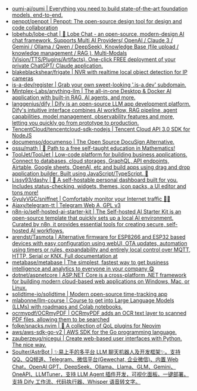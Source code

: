 + [oumi-ai/oumi | Everything you need to build state-of-the-art foundation models, end-to-end.](https://github.com//oumi-ai/oumi)
+ [penpot/penpot | Penpot: The open-source design tool for design and code collaboration](https://github.com//penpot/penpot)
+ [lobehub/lobe-chat | 🤯 Lobe Chat - an open-source, modern-design AI chat framework. Supports Multi AI Providers( OpenAI / Claude 3 / Gemini / Ollama / Qwen / DeepSeek), Knowledge Base (file upload / knowledge management / RAG ), Multi-Modals (Vision/TTS/Plugins/Artifacts). One-click FREE deployment of your private ChatGPT/ Claude application.](https://github.com//lobehub/lobe-chat)
+ [blakeblackshear/frigate | NVR with realtime local object detection for IP cameras](https://github.com//blakeblackshear/frigate)
+ [is-a-dev/register | Grab your own sweet-looking '.is-a.dev' subdomain.](https://github.com//is-a-dev/register)
+ [Mintplex-Labs/anything-llm | The all-in-one Desktop & Docker AI application with built-in RAG, AI agents, and more.](https://github.com//Mintplex-Labs/anything-llm)
+ [langgenius/dify | Dify is an open-source LLM app development platform. Dify's intuitive interface combines AI workflow, RAG pipeline, agent capabilities, model management, observability features and more, letting you quickly go from prototype to production.](https://github.com//langgenius/dify)
+ [TencentCloud/tencentcloud-sdk-nodejs | Tencent Cloud API 3.0 SDK for NodeJS](https://github.com//TencentCloud/tencentcloud-sdk-nodejs)
+ [documenso/documenso | The Open Source DocuSign Alternative.](https://github.com//documenso/documenso)
+ [ossu/math | 🧮 Path to a free self-taught education in Mathematics!](https://github.com//ossu/math)
+ [ToolJet/ToolJet | Low-code platform for building business applications. Connect to databases, cloud storages, GraphQL, API endpoints, Airtable, Google sheets, OpenAI, etc and build apps using drag and drop application builder. Built using JavaScript/TypeScript. 🚀](https://github.com//ToolJet/ToolJet)
+ [Lissy93/dashy | 🚀 A self-hostable personal dashboard built for you. Includes status-checking, widgets, themes, icon packs, a UI editor and tons more!](https://github.com//Lissy93/dashy)
+ [GyulyVGC/sniffnet | Comfortably monitor your Internet traffic 🕵️‍♂️](https://github.com//GyulyVGC/sniffnet)
+ [Ajaxy/telegram-tt | Telegram Web A, GPL v3](https://github.com//Ajaxy/telegram-tt)
+ [n8n-io/self-hosted-ai-starter-kit | The Self-hosted AI Starter Kit is an open-source template that quickly sets up a local AI environment. Curated by n8n, it provides essential tools for creating secure, self-hosted AI workflows.](https://github.com//n8n-io/self-hosted-ai-starter-kit)
+ [arendst/Tasmota | Alternative firmware for ESP8266 and ESP32 based devices with easy configuration using webUI, OTA updates, automation using timers or rules, expandability and entirely local control over MQTT, HTTP, Serial or KNX. Full documentation at](https://github.com//arendst/Tasmota)
+ [metabase/metabase | The simplest, fastest way to get business intelligence and analytics to everyone in your company 😋](https://github.com//metabase/metabase)
+ [dotnet/aspnetcore | ASP.NET Core is a cross-platform .NET framework for building modern cloud-based web applications on Windows, Mac, or Linux.](https://github.com//dotnet/aspnetcore)
+ [solidtime-io/solidtime | Modern open-source time-tracking app](https://github.com//solidtime-io/solidtime)
+ [mlabonne/llm-course | Course to get into Large Language Models (LLMs) with roadmaps and Colab notebooks.](https://github.com//mlabonne/llm-course)
+ [ocrmypdf/OCRmyPDF | OCRmyPDF adds an OCR text layer to scanned PDF files, allowing them to be searched](https://github.com//ocrmypdf/OCRmyPDF)
+ [folke/snacks.nvim | 🍿 A collection of QoL plugins for Neovim](https://github.com//folke/snacks.nvim)
+ [aws/aws-sdk-go-v2 | AWS SDK for the Go programming language.](https://github.com//aws/aws-sdk-go-v2)
+ [zauberzeug/nicegui | Create web-based user interfaces with Python. The nice way.](https://github.com//zauberzeug/nicegui)
+ [Soulter/AstrBot | ✨易上手的多平台 LLM 聊天机器人及开发框架✨。支持 QQ、QQ频道、Telegram、微信平台(Gewechat, 企业微信)、内置 Web Chat，OpenAI GPT、DeepSeek、Ollama、Llama、GLM、Gemini、OneAPI、LLMTuner，支持 LLM Agent 插件开发，可视化面板。一键部署。支持 Dify 工作流、代码执行器、Whisper 语音转文字。](https://github.com//Soulter/AstrBot)
